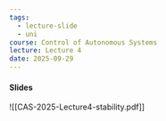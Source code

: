 ```yaml
---
tags:
  - lecture-slide
  - uni
course: Control of Autonomous Systems
lecture: Lecture 4
date: 2025-09-29
---
```

#### Slides
![[CAS-2025-Lecture4-stability.pdf]]